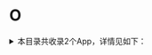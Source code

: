 # O
<details>
<summary>
本目录共收录2个App，详情见如下：
</summary>

- [ONE·一个](https://github.com/zirawell/Ad-Cleaner/tree/main/Adblock/App/O/ONE%C2%B7%E4%B8%80%E4%B8%AA)
- [omoFun](https://github.com/zirawell/Ad-Cleaner/tree/main/Adblock/App/O/omoFun)

</details>